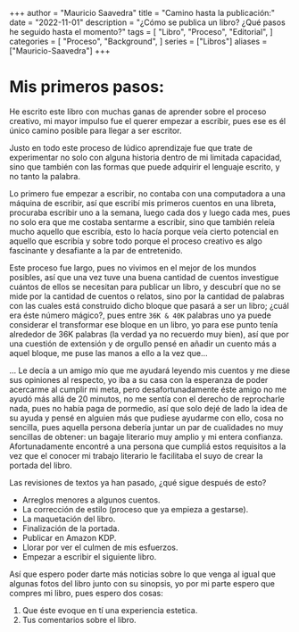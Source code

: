 +++
author = "Mauricio Saavedra"
title = "Camino hasta la publicación:"
date = "2022-11-01"
description = "¿Cómo se publica un libro? ¿Qué pasos he seguido hasta el momento?"
tags = [
    "Libro",
    "Proceso",
    "Editorial",
]
categories = [
    "Proceso",
    "Background",
]
series = ["Libros"]
aliases = ["Mauricio-Saavedra"]
+++

# Mis primeros pasos:

He escrito este libro con muchas ganas de aprender sobre el proceso creativo, mi mayor impulso fue el querer empezar a escribir, pues ese es él único camino posible para llegar a ser escritor.

Justo en todo este proceso de lúdico aprendizaje fue que trate de experimentar no solo con alguna historia dentro de mi limitada capacidad, sino que también con las formas que puede adquirir el lenguaje escrito, y no tanto la palabra.

Lo primero fue empezar a escribir, no contaba con una computadora a una máquina de escribir, así que escribí mis primeros cuentos en una libreta, procuraba escribir uno a la semana, luego cada dos y luego cada mes, pues no solo era que me costaba sentarme a escribir, sino que también releía mucho aquello que escribía, esto lo hacía porque veía cierto potencial en aquello que escribía y sobre todo porque el proceso creativo es algo fascinante y desafiante a la par de entretenido.

Este proceso fue largo, pues no vivimos en el mejor de los mundos posibles, así que una vez tuve una buena cantidad de cuentos investigue cuántos de ellos se necesitan para publicar un libro, y descubrí que no se mide por la cantidad de cuentos o relatos, sino por la cantidad de palabras con las cuales está construido dicho bloque que pasará a ser un libro; ¿cuál era éste número mágico?, pues entre `36K & 40K` palabras uno ya puede considerar el transformar ese bloque en un libro, yo para ese punto tenía alrededor de 36K palabras (la verdad ya no recuerdo muy bien), así que por una cuestión de extensión y de orgullo pensé en añadir un cuento más a aquel bloque, me puse las manos a ello a la vez que…

… Le decía a un amigo mío que me ayudará leyendo mis cuentos y me diese sus opiniones al respecto, yo iba a su casa con la esperanza de poder acercarme al cumplir mi meta, pero desafortunadamente éste amigo no me ayudó más allá de 20 minutos, no me sentía con el derecho de reprocharle nada, pues no había paga de pormedio, así que solo dejé de lado la idea de su ayuda y pensé en alguien más que pudiese ayudarme con ello, cosa no sencilla, pues aquella persona debería juntar un par de cualidades no muy sencillas de obtener: un bagaje literario muy amplio y mi entera confianza. Afortunadamente encontré a una persona que cumpliá estos requisitos a la vez que el conocer mi trabajo literario le facilitaba el suyo de crear la portada del libro.

Las revisiones de textos ya han pasado, ¿qué sigue después de esto?
* Arreglos menores a algunos cuentos.
* La corrección de estilo (proceso que ya empieza a gestarse).
* La maquetación del libro.
* Finalización de la portada.
* Publicar en Amazon KDP.
* Llorar por ver el culmen de mis esfuerzos.
* Empezar a escribir el siguiente libro.

Así que espero poder darte más noticias sobre lo que venga al igual que algunas fotos del libro junto con su sinopsis, yo por mi parte espero que compres mi libro, pues espero dos cosas:

1. Que éste evoque en tí una experiencia estetica.
2. Tus comentarios sobre el libro.
